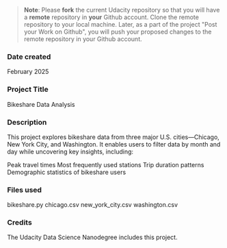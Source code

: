 >**Note**: Please **fork** the current Udacity repository so that you will have a **remote** repository in **your** Github account. Clone the remote repository to your local machine. Later, as a part of the project "Post your Work on Github", you will push your proposed changes to the remote repository in your Github account.

### Date created
February 2025

### Project Title
Bikeshare Data Analysis

### Description
This project explores bikeshare data from three major U.S. cities—Chicago, New York City, and Washington. It enables users to filter data by month and day while uncovering key insights, including:

Peak travel times
Most frequently used stations
Trip duration patterns
Demographic statistics of bikeshare users

### Files used
bikeshare.py
chicago.csv
new_york_city.csv
washington.csv

### Credits
The Udacity Data Science Nanodegree includes this project.
